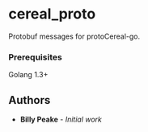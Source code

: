 # cereal_proto

Protobuf messages for protoCereal-go.

### Prerequisites

Golang 1.3+

## Authors

* **Billy Peake** - *Initial work*
